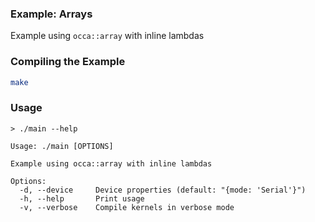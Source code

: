 ### Example: Arrays

Example using `occa::array` with inline lambdas

### Compiling the Example

```bash
make
```

### Usage

```
> ./main --help

Usage: ./main [OPTIONS]

Example using occa::array with inline lambdas

Options:
  -d, --device     Device properties (default: "{mode: 'Serial'}")
  -h, --help       Print usage
  -v, --verbose    Compile kernels in verbose mode
```
